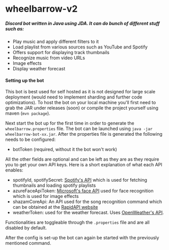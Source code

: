 # wheelbarrow-v2
##### Discord bot written in Java using JDA. It can do bunch of different stuff such as:
- Play music and apply different filters to it
- Load playlist from various sources such as YouTube and Spotify
- Offers support for displaying track thumbnails
- Recognize music from video URLs
- Image effects
- Display weather forecast

#### Setting up the bot

This bot is best used for self hosted as it is not designed for large scale deployment 
(would need to implement sharding and further code optimizations). To host the bot on 
your local machine you'll first need to grab the JAR under releases (soon) or compile the project
yourself using maven (`mvn package`).

Next start the bot up for the first time in order to generate the `wheelbarrow.properties` file.
The bot can be launched using `java -jar wheelbarrow-bot-xx.jar`. After the properties file is
generated the following needs to be configured:
- botToken (required, without it the bot won't work)

All the other fields are optional and can be left as they are as they require you to get your own API keys. Here is a short
explanation of what each API enables:

- spotifyId, spotifySecret: [Spotify's API](https://developer.spotify.com/) which is used for fetching thumbnails and loading spotify playlists 
- azureFaceApiToken: [Microsoft's face API](https://azure.microsoft.com/en-us/pricing/details/cognitive-services/face-api/) used for face recognition which is used for image effects
- shazamCoreApi: An API used for the song recognition command which can be obtained at the [RapidAPI website](https://rapidapi.com/tipsters/api/shazam-core/)
- weatherToken: used for the weather forecast. Uses [OpenWeather's API](https://openweathermap.org/api).

Functionalities are toggleable through the `.properties` file and are all disabled by default.

After the config is set-up the bot can again be started with the previously mentioned command.



